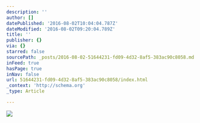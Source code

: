 ```yaml
---
description: ''
author: []
datePublished: '2016-08-02T10:04:04.787Z'
dateModified: '2016-08-02T09:20:04.789Z'
title: ''
publisher: {}
via: {}
starred: false
sourcePath: _posts/2016-08-02-51644231-fd09-4d32-8af5-383ac90c8058.md
inFeed: true
hasPage: true
inNav: false
url: 51644231-fd09-4d32-8af5-383ac90c8058/index.html
_context: 'http://schema.org'
_type: Article

---
```

![](https://the-grid-user-content.s3-us-west-2.amazonaws.com/899ae7c4-6bda-46a5-9f15-b58cf2e169ed.jpg)